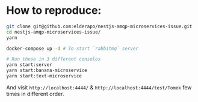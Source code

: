 # How to reproduce:

```bash
git clone git@github.com:elderapo/nestjs-amqp-microservices-issue.git
cd nestjs-amqp-microservices-issue/
yarn

docker-compose up -d # To start `rabbitmq` server

# Run these in 3 different consoles
yarn start:server
yarn start:banana-microservice
yarn start:text-microservice
```

And visit `http://localhost:4444/` & `http://localhost:4444/test/Tomek` few times in different order.